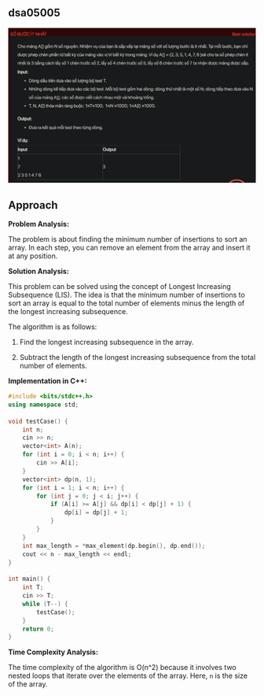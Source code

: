 ## dsa05005
![alt text](image.png)

## Approach
**Problem Analysis:**

The problem is about finding the minimum number of insertions to sort an array. In each step, you can remove an element from the array and insert it at any position.

**Solution Analysis:**

This problem can be solved using the concept of Longest Increasing Subsequence (LIS). The idea is that the minimum number of insertions to sort an array is equal to the total number of elements minus the length of the longest increasing subsequence.

The algorithm is as follows:

1. Find the longest increasing subsequence in the array.

2. Subtract the length of the longest increasing subsequence from the total number of elements.

**Implementation in C++:**

```cpp
#include <bits/stdc++.h>
using namespace std;

void testCase() {
    int n;
    cin >> n;
    vector<int> A(n);
    for (int i = 0; i < n; i++) {
        cin >> A[i];
    }
    vector<int> dp(n, 1);
    for (int i = 1; i < n; i++) {
        for (int j = 0; j < i; j++) {
            if (A[i] >= A[j] && dp[i] < dp[j] + 1) {
                dp[i] = dp[j] + 1;
            }
        }
    }
    int max_length = *max_element(dp.begin(), dp.end());
    cout << n - max_length << endl;
}

int main() {
    int T;
    cin >> T;
    while (T--) {
        testCase();
    }
    return 0;
}
```

**Time Complexity Analysis:**

The time complexity of the algorithm is O(n^2) because it involves two nested loops that iterate over the elements of the array. Here, `n` is the size of the array.